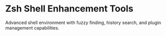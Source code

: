 # Zsh Shell Enhancement Tools

Advanced shell environment with fuzzy finding, history search, and plugin management capabilities.
